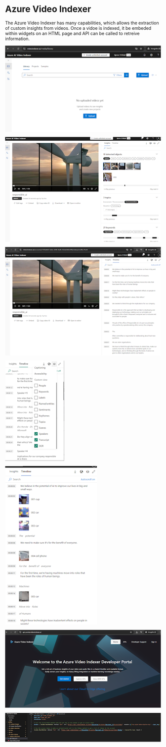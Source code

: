 # Azure Video Indexer

The Azure Video Indexer has many capabilities, which allows the extraction of custom insights from videos. 
Once a vidoe is indexed, it be embeded within widgets on an HTML page and API can be called to retreive information.

<p><img src="https://github.com/tipros/Portfolio/blob/main/Projects/Azure/Images/Vision/VideoIndexPortal.png"/></p>
<p><img src="https://github.com/tipros/Portfolio/blob/main/Projects/Azure/Images/Vision/VideoIndexUploaded.png"/></p>
<p><img src="https://github.com/tipros/Portfolio/blob/main/Projects/Azure/Images/Vision/VideoIndexTimeline.png"/></p>
<p><img src="https://github.com/tipros/Portfolio/blob/main/Projects/Azure/Images/Vision/VideoIndexTimeLineViews.png"/></p>
<p><img src="https://github.com/tipros/Portfolio/blob/main/Projects/Azure/Images/Vision/VideoIndexTimelineFilters.png"/></p>
<p><img src="https://github.com/tipros/Portfolio/blob/main/Projects/Azure/Images/Vision/VideoIndexPortalDev.png"/></p>
<p><img src="https://github.com/tipros/Portfolio/blob/main/Projects/Azure/Images/Vision/VideoIndexAPICall.png"/></p>
